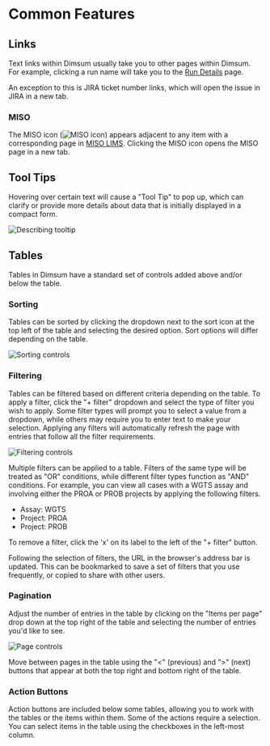 # Common Features

## Links

Text links within Dimsum usually take you to other pages within Dimsum. For example, clicking a run
name will take you to the [Run Details](../details/) page.

An exception to this is JIRA ticket number links, which will open the issue in JIRA in a new tab.

### MISO

The MISO icon (![MISO icon](../../images/miso_logo.svg)) appears adjacent to any item with a
corresponding page in [MISO LIMS](http://miso-lims.github.io/miso-lims/). Clicking the MISO icon
opens the MISO page in a new tab.

## Tool Tips

Hovering over certain text will cause a "Tool Tip" to pop up, which can clarify or provide more
details about data that is initially displayed in a compact form.

![Describing tooltip](../../images/tooltip_describe.png)

## Tables

Tables in Dimsum have a standard set of controls added above and/or below the table.

### Sorting

Tables can be sorted by clicking the dropdown next to the sort icon at the top left of the table and
selecting the desired option. Sort options will differ depending on the table.

![Sorting controls](../../images/sort_controls.png)

### Filtering

Tables can be filtered based on different criteria depending on the table. To apply a filter, click
the "+ filter" dropdown and select the type of filter you wish to apply. Some filter types will
prompt you to select a value from a dropdown, while others may require you to enter text to make
your selection. Applying any filters will automatically refresh the page with entries that follow
all the filter requirements.

![Filtering controls](../../images/filter_controls.png)

Multiple filters can be applied to a table. Filters of the same type will be treated as "OR"
conditions, while different filter types function as "AND" conditions. For example, you can view all
cases with a WGTS assay and involving either the PROA or PROB projects by applying the following
filters.

- Assay: WGTS
- Project: PROA
- Project: PROB

To remove a filter, click the 'x' on its label to the left of the "+ filter" button.

Following the selection of filters, the URL in the browser's address bar is updated. This can be
bookmarked to save a set of filters that you use frequently, or copied to share with other users.

### Pagination

Adjust the number of entries in the table by clicking on the "Items per page" drop down at the top
right of the table and selecting the number of entries you'd like to see.

![Page controls](../../images/page_controls.png)

Move between pages in the table using the "<" (previous) and ">" (next) buttons that appear at both
the top right and bottom right of the table.

### Action Buttons

Action buttons are included below some tables, allowing you to work with the tables or the items
within them. Some of the actions require a selection. You can select items in the table using the
checkboxes in the left-most column.
